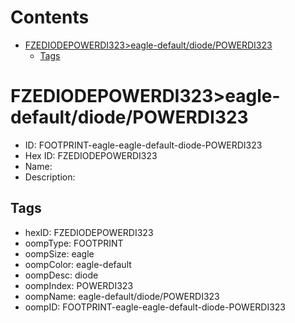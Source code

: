 



Contents
========

* [FZEDIODEPOWERDI323>eagle-default/diode/POWERDI323](#fzediodepowerdi323eagle-defaultdiodepowerdi323)
	* [Tags](#tags)

# FZEDIODEPOWERDI323>eagle-default/diode/POWERDI323

- ID: FOOTPRINT-eagle-eagle-default-diode-POWERDI323
- Hex ID: FZEDIODEPOWERDI323
- Name: 
- Description: 

## Tags

- hexID: FZEDIODEPOWERDI323
- oompType: FOOTPRINT
- oompSize: eagle
- oompColor: eagle-default
- oompDesc: diode
- oompIndex: POWERDI323
- oompName: eagle-default/diode/POWERDI323
- oompID: FOOTPRINT-eagle-eagle-default-diode-POWERDI323
